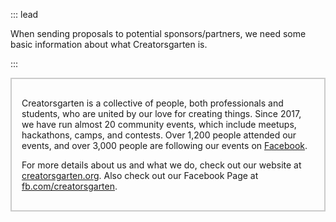 ::: lead

When sending proposals to potential sponsors/partners, we need some basic information about what Creatorsgarten is.

:::

<div style="padding: 1rem; border: 2px solid #0003;">

Creatorsgarten is a collective of people, both professionals and students, who are united by our love for creating things. Since 2017, we have run almost 20 community events, which include meetups, hackathons, camps, and contests. Over 1,200 people attended our events, and over 3,000 people are following our events on [Facebook](https://www.facebook.com/creatorsgarten/).

For more details about us and what we do, check out our website at [creatorsgarten.org](https://creatorsgarten.org/). Also check out our Facebook Page at [fb.com/creatorsgarten](https://fb.com/creatorsgarten).

</div>
